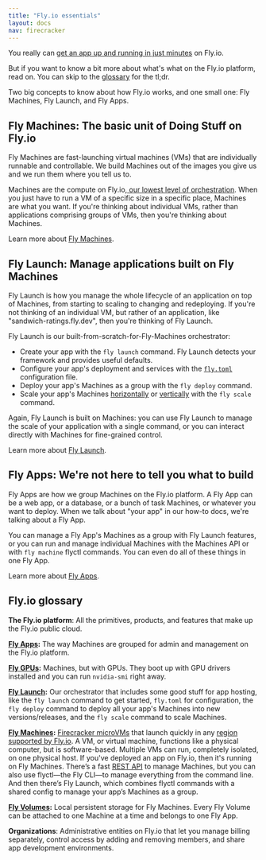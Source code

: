 ```yaml
---
title: "Fly.io essentials"
layout: docs
nav: firecracker
---
```


You really can [get an app up and running in just minutes](https://fly.io/speedrun/) on Fly.io.

But if you want to know a bit more about what's what on the Fly.io platform, read on. You can skip to the [glossary](#fly-io-glossary) for the tl;dr.

Two big concepts to know about how Fly.io works, and one small one: Fly Machines, Fly Launch, and Fly Apps.

## Fly Machines: The basic unit of Doing Stuff on Fly.io

Fly Machines are fast-launching virtual machines (VMs) that are individually runnable and controllable. We build Machines out of the images you give us and we run them where you tell us to.

Machines are the compute on Fly.io,[ our lowest level of orchestration](https://fly.io/blog/carving-the-scheduler-out-of-our-orchestrator/). When you just have to run a VM of a specific size in a specific place, Machines are what you want. If you're thinking about individual VMs, rather than applications comprising groups of VMs, then you're thinking about Machines.

Learn more about [Fly Machines](/docs/machines/).

## Fly Launch: Manage applications built on Fly Machines

Fly Launch is how you manage the whole lifecycle of an application on top of Machines, from starting to scaling to changing and redeploying. If you're not thinking of an individual VM, but rather of an application, like "sandwich-ratings.fly.dev", then you're thinking of Fly Launch.

Fly Launch is our built-from-scratch-for-Fly-Machines orchestrator:

- Create your app with the `fly launch` command. Fly Launch detects your framework and provides useful defaults.
- Configure your app's deployment and services with the [`fly.toml`](/docs/reference/configuration/) configuration file.
- Deploy your app's Machines as a group with the `fly deploy` command.
- Scale your app's Machines [horizontally](/docs/apps/scale-count/) or [vertically](/docs/apps/scale-machine/) with the `fly scale` command.

Again, Fly Launch is built on Machines: you can use Fly Launch to manage the scale of your application with a single command, or you can interact directly with Machines for fine-grained control.

Learn more about [Fly Launch](/docs/launch/).

## Fly Apps: We're not here to tell you what to build

Fly Apps are how we group Machines on the Fly.io platform. A Fly App can be a web app, or a database, or a bunch of task Machines, or whatever you want to deploy. When we talk about "your app" in our how-to docs, we're talking about a Fly App.

You can manage a Fly App's Machines as a group with Fly Launch features, or you can run and manage individual Machines with the Machines API or with `fly machine` flyctl commands. You can even do all of these things in one Fly App. 

Learn more about [Fly Apps](/docs/apps/overview/).

## Fly.io glossary

**The Fly.io platform**: All the primitives, products, and features that make up the Fly.io public cloud.

**[Fly Apps](/docs/apps/):** The way Machines are grouped for admin and management on the Fly.io platform.

**[Fly GPUs](/docs/gpus/):** Machines, but with GPUs. They boot up with GPU drivers installed and you can run `nvidia-smi` right away.

**[Fly Launch](/docs/launch/):** Our orchestrator that includes some good stuff for app hosting, like the `fly launch` command to get started, `fly.toml` for configuration, the `fly deploy` command to deploy all your app's Machines into new versions/releases, and the `fly scale` command to scale Machines.

**[Fly Machines](/docs/machines/):** [Firecracker microVMs]([https://firecracker-microvm.github.io/](https://firecracker-microvm.github.io/)) that launch quickly in any [region supported by Fly.io](/docs/reference/regions/). A VM, or virtual machine, functions like a physical computer, but is software-based. Multiple VMs can run, completely isolated, on one physical host. If you've deployed an app on Fly.io, then it's running on Fly Machines. There’s a fast [REST API](/docs/machines/api/) to manage Machines, but you can also use flyctl&mdash;the Fly CLI&mdash;to manage everything from the command line. And then there’s Fly Launch, which combines flyctl commands with a shared config to manage your app’s Machines as a group.

**[Fly Volumes](/docs/volumes/):** Local persistent storage for Fly Machines. Every Fly Volume can be attached to one Machine at a time and belongs to one Fly App.

**Organizations**: Administrative entities on Fly.io that let you manage billing separately, control access by adding and removing members, and share app development environments.
